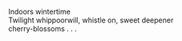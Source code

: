 Indoors wintertime    
Twilight whippoorwill, whistle on, sweet deepener    
cherry-blossoms . . .    

